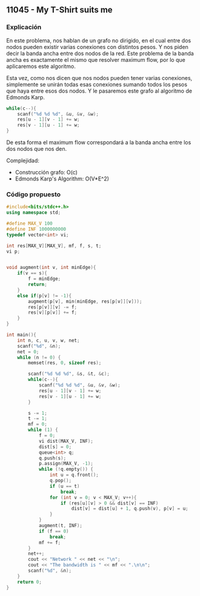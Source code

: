 ## 11045 - My T-Shirt suits me

### Explicación

En este problema, nos hablan de un grafo no dirigido, en el cual entre dos nodos pueden existir varias conexiones con distintos pesos. Y nos piden decir la banda ancha entre dos nodos de la red. Este problema de la banda ancha es exactamente el mismo que resolver maximum flow, por lo que aplicaremos este algoritmo. 

Esta vez, como nos dicen que nos nodos pueden tener varias conexiones, simplemente se unirán todas esas conexiones sumando todos los pesos que haya entre esos dos nodos. Y le pasaremos este grafo al algoritmo de Edmonds Karp.

```c++
while(c--){
    scanf("%d %d %d", &u, &v, &w);
    res[u - 1][v - 1] += w;
    res[v - 1][u - 1] += w;
}
```

De esta forma el maximum flow correspondará a la banda ancha entre los dos nodos que nos den.

Complejidad:

* Construcción grafo: O(c)
* Edmonds Karp's Algorithm: O(V\*E^2)

### Código propuesto

```Cpp
#include<bits/stdc++.h>
using namespace std;

#define MAX_V 100
#define INF 1000000000
typedef vector<int> vi;

int res[MAX_V][MAX_V], mf, f, s, t;
vi p;


void augment(int v, int minEdge){
	if(v == s){
		f = minEdge;
		return;
	}
	else if(p[v] != -1){
		augment(p[v], min(minEdge, res[p[v]][v]));
		res[p[v]][v] -= f;
		res[v][p[v]] += f;
	}
}

int main(){
	int n, c, u, v, w, net;
	scanf("%d", &n);
	net = 0;
	while (n != 0) {
		memset(res, 0, sizeof res);

		scanf("%d %d %d", &s, &t, &c);
		while(c--){
			scanf("%d %d %d", &u, &v, &w);
			res[u - 1][v - 1] += w;
			res[v - 1][u - 1] += w;
		}

		s -= 1;
		t -= 1;
		mf = 0;
		while (1) {
			f = 0;
			vi dist(MAX_V, INF);
			dist[s] = 0;
			queue<int> q;
			q.push(s);
			p.assign(MAX_V, -1);
			while (!q.empty()) {
				int u = q.front();
				q.pop();
				if (u == t)
					break;
				for (int v = 0; v < MAX_V; v++){
					if (res[u][v] > 0 && dist[v] == INF)
						dist[v] = dist[u] + 1, q.push(v), p[v] = u;
				}
			}
			augment(t, INF);
			if (f == 0)
				break;
			mf += f;
		}
		net++;
		cout << "Network " << net << "\n";
		cout << "The bandwidth is " << mf << ".\n\n";
		scanf("%d", &n);
	}
	return 0;
}
```

